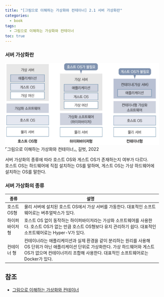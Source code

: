```yaml
---
title: "[그림으로 이해하는 가상화와 컨테이너] 2.1 서버 가상화란"
categories:
  - book
tags:
  - 그림으로 이해하는 가상화와 컨테이너
toc: true
---
```


### 서버 가상화란

![서버 가상화](../../../assets/images/book/그림으로-이해하는-가상화와-컨테이너/ch02/types-of-server-virtualization.jpeg)
⌜그림으로 이해하는 가상화와 컨테이너⌟, 길벗, 2022

서버 가상화의 종류에 따라 호스트 OS와 게스트 OS가 존재하는지 여부가 다르다.  
호스트 OS는 하드웨어에 직접 설치하는 OS를 말하며, 게스트 OS는 가상 하드웨어에 설치하는 OS를 말한다.

### 서버 가상화의 종류

| 종류       | 설명                                                                                                                               |
|----------|----------------------------------------------------------------------------------------------------------------------------------|
| 호스트 OS형  | 물리 서버에 설치된 호스트 OS에서 가상 서버를 가동한다. 대표적인 소프트웨어로는 버추얼박스가 있다.                                                                         |
| 하이퍼바이저 형 | 호스트 OS 없이 동작하는 하이퍼바이저라는 가상화 소프트웨어를 사용한다. 호스트 OS가 없는 만큼 호스트 OS형보다 유지 관리하기 쉽다. 대표적인 소프트웨어로는 Hyper-V가 있다.                           |
| 컨테이너 형   | 컨테이너라는 애플리케이션과 실제 환경을 같이 분리하는 원리를 사용해 OS 단위가 아닌 애플리케이션 단위로 가상화한다. 가상 하드웨어와 게스트 OS가 없으며 컨테이너끼리 조합해 사용한다. 대표적인 소프트웨어로는 Docker가 있다. |

## 참조

- [그림으로 이해하는 가상화와 컨테이너](http://www.yes24.com/Product/Goods/115457586)